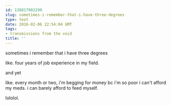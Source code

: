 ```yaml
---
id: 138817902299
slug: sometimes-i-remember-that-i-have-three-degrees
type: text
date: 2016-02-06 22:54:04 GMT
tags:
- transmissions from the void
title: ''
---
```


sometimes i remember that i have three degrees

like. four years of job experience in my field.

and yet

like. every month or two, i'm begging for money bc i'm so poor i can't afford my meds. i can barely afford to feed myself.

lololol.